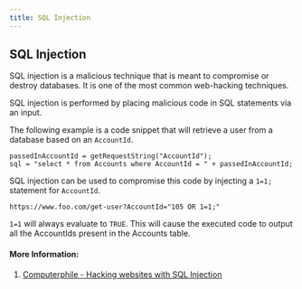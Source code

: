 ```yaml
---
title: SQL Injection
---
```

## SQL Injection
SQL injection is a malicious technique that is meant to compromise or destroy databases. It is one of the most common web-hacking techniques.

SQL injection is performed by placing malicious code in SQL statements via an input. 

The following example is a code snippet that will retrieve a user from a database based on an `AccountId`.

```
passedInAccountId = getRequestString("AccountId");
sql = "select * from Accounts where AccountId = " + passedInAccountId;
```

SQL injection can be used to compromise this code by injecting a `1=1;` statement for `AccountId`.

`https://www.foo.com/get-user?AccountId="105 OR 1=1;"`

`1=1` will always evaluate to `TRUE`. This will cause the executed code to output all the AccountIds present in the Accounts table.

#### More Information:

1. [Computerphile - Hacking websites with SQL Injection](https://www.youtube.com/watch?v=_jKylhJtPmI)

